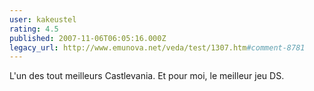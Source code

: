```yaml
---
user: kakeustel
rating: 4.5
published: 2007-11-06T06:05:16.000Z
legacy_url: http://www.emunova.net/veda/test/1307.htm#comment-8781
---
```

L'un des tout meilleurs Castlevania. Et pour moi, le meilleur jeu DS.